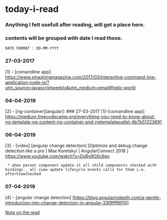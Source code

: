 # today-i-read

### Anything I felt usefull after reading, will get a place here.

### contents will be grouped with date I read those.

```
DATE FORMAT : DD-MM-YYYY
```

### 27-03-2017
[1] - [comandline app]: https://www.smashingmagazine.com/2017/03/interactive-command-line-application-node-js/?utm_source=javascriptweekly&utm_medium=email#hello-world


### 04-04-2019
[2] - [ng-container][angular]: ### 27-03-2017 [1]-[comandline app]: https://medium.freecodecamp.org/everything-you-need-to-know-about-ng-template-ng-content-ng-container-and-ngtemplateoutlet-4b7b51223691

### 06-04-2019
[3] - [video] [angular change detection] [Optimize and debug change detection like a pro | Max Koretskyi | AngularConnect 2018
] https://www.youtube.com/watch?v=DsBy9O0c6eo
```
 * when parent component update it all child components checked with bindings.. all view update lifecycle events calls for them i.e. afterViewChecked
 ```
 
### 07-04-2019
[4] - [angular change detection] [https://blog.angularindepth.com/a-gentle-introduction-into-change-detection-in-angular-33f9ffff6f10]

 [Note on the read](https://github.com/brajendraSwain/today-i-read/blob/master/angular-change-detection.md)
